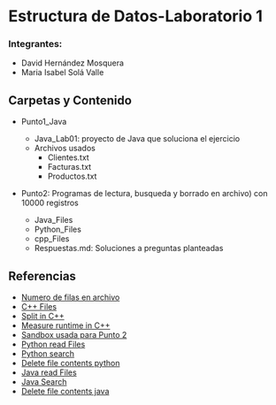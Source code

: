 # Estructura de Datos-Laboratorio 1
### Integrantes:
 - David Hernández Mosquera 
 - Maria Isabel Solá Valle 

 ## Carpetas y Contenido
 - Punto1_Java
   - Java_Lab01: proyecto de Java que soluciona el ejercicio
   - Archivos usados
     - Clientes.txt
     - Facturas.txt
     - Productos.txt

- Punto2: Programas de  lectura, busqueda y borrado en archivo) con 10000 registros
  - Java_Files
  - Python_Files 
  - cpp_Files
  - Respuestas.md: Soluciones a preguntas planteadas

## Referencias
  - [Numero de filas en archivo](https://stackoverflow.com/questions/453018/number-of-lines-in-a-file-in-java)
  - [C++ Files](https://www.w3schools.com/cpp/cpp_files.asp)
  - [Split in C++](https://www.geeksforgeeks.org/how-to-split-a-string-in-cc-python-and-java/)
  - [Measure runtime in C++](https://www.geeksforgeeks.org/measure-execution-time-with-high-precision-in-c-c/)
  - [Sandbox usada para Punto 2](https://www.onlinegdb.com/online_c++_compiler) 
  - [Python read Files](https://www.w3schools.com/python/python_file_write.asp)
  - [Python search](https://pynative.com/python-search-for-a-string-in-text-files/)
  - [Delete file contents python](https://www.codegrepper.com/code-examples/python/python+delete+file+contents)
  - [Java read Files](https://www.w3schools.com/java/java_files_read.asp)
  - [Java Search](https://www.techiedelight.com/read-text-file-line-by-line-java/)
  - [Delete file contents java](https://www.geeksforgeeks.org/java-program-delete-certain-text-file/)



